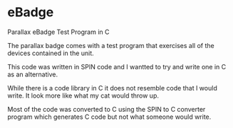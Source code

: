 # eBadge
Parallax eBadge Test Program in C

The parallax badge comes with a test program that exercises all of the devices contained in the unit.

This code was written in SPIN code and I wantted to try and write one in C as an alternative.

While there is a code library in C it does not resemble code that I would write.  It look more like what my cat would throw up.

Most of the code was converted to C using the SPIN to C converter program which generates C code but not what someone would write.

